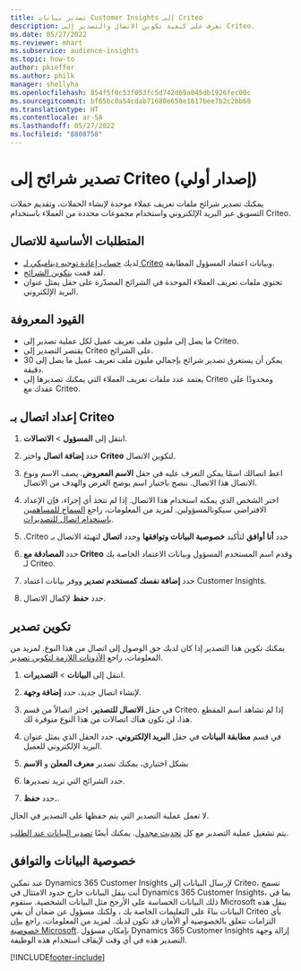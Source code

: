 ```yaml
---
title: تصدير بيانات Customer Insights إلى Criteo
description: تعرف على كيفية تكوين الاتصال والتصدير إلى Criteo.
ms.date: 05/27/2022
ms.reviewer: mhart
ms.subservice: audience-insights
ms.topic: how-to
author: pkieffer
ms.author: philk
manager: shellyha
ms.openlocfilehash: 854f5f0c53f053fc5d742d69a045db1926fec00c
ms.sourcegitcommit: bf65bc0a54cdab71680e658e1617bee7b2c2bb68
ms.translationtype: HT
ms.contentlocale: ar-SA
ms.lasthandoff: 05/27/2022
ms.locfileid: "8808758"
---
```

# <a name="export-segments-to-criteo-preview"></a>تصدير شرائح إلى Criteo (إصدار أولي)

يمكنك تصدير شرائح ملفات تعريف عملاء موحدة لإنشاء الحملات، وتقديم حملات التسويق عبر البريد الإلكتروني واستخدام مجموعات محددة من العملاء باستخدام Criteo.

## <a name="prerequisites-for-connection"></a>المتطلبات الأساسية للاتصال

-   لديك [حساب إعادة توجيه ديناميكي لـ Criteo](https://www.criteo.com/login/) وبيانات اعتماد المسؤول المطابقة.
-   لقد قمت [بتكوين الشرائح](segments.md).
-   تحتوي ملفات تعريف العملاء الموحدة في الشرائح المصدّرة على حقل يمثل عنوان البريد الإلكتروني.

## <a name="known-limitations"></a>القيود المعروفة

- ما يصل إلى مليون ملف تعريف عميل لكل عملية تصدير إلى Criteo.
- يقتصر التصدير إلى Criteo على الشرائح.
- يمكن أن يستغرق تصدير شرائح بإجمالي مليون ملف تعريف عميل ما يصل إلى 30 دقيقة. 
- يعتمد عدد ملفات تعريف العملاء التي يمكنك تصديرها إلى Criteo ومحدودًا على عقدك مع Criteo.

## <a name="set-up-connection-to-criteo"></a>إعداد اتصال بـ Criteo

1. انتقل إلى **المسؤول** > **الاتصالات**.

1. حدد **إضافة اتصال** واختر **Criteo** لتكوين الاتصال.

1. اعط اتصالك اسمًا يمكن التعرف عليه في حقل **الاسم المعروض**. يصف الاسم ونوع الاتصال هذا الاتصال. ننصح باختيار اسم يوضح الغرض والهدف من الاتصال.

1. اختر الشخص الذي يمكنه استخدام هذا الاتصال. إذا لم تتخذ أي إجراء، فإن الإعداد الافتراضي سيكونالمسؤولين. لمزيد من المعلومات، راجع [السماح للمساهمين باستخدام اتصال للتصديرات](connections.md#allow-contributors-to-use-a-connection-for-exports).

1. حدد **أنا أوافق** لتأكيد **خصوصية البيانات وتوافقها‬‏‫** وحدد **اتصال** لتهيئة الاتصال بـ Criteo.

1. حدد **المصادقة مع Criteo** وقدم اسم المستخدم المسؤول وبيانات الاعتماد الخاصة بك لـ Criteo. 

1. حدد **إضافة نفسك كمستخدم تصدير** ووفر بيانات اعتماد Customer Insights.

1. حدد **حفظ** لإكمال الاتصال.

## <a name="configure-an-export"></a>تكوين تصدير

يمكنك تكوين هذا التصدير إذا كان لديك حق الوصول إلى اتصال من هذا النوع. لمزيد من المعلومات، راجع [الأذونات اللازمة لتكوين تصدير](export-destinations.md#set-up-a-new-export).

1. انتقل إلى **البيانات** > **التصديرات**.

1. لإنشاء اتصال جديد، حدد **إضافة وجهة**.

1. في حقل **الاتصال للتصدير**، اختر اتصالاً من قسم Criteo. إذا لم تشاهد اسم المقطع هذا، لن تكون هناك اتصالات من هذا النوع متوفرة لك. 

1. في قسم **مطابقة البيانات** في حقل **البريد الإلكتروني**، حدد الحقل الذي يمثل عنوان البريد الإلكتروني للعميل. 

1. بشكل اختياري، يمكنك تصدير **معرف المعلن** و **الاسم**

1. حدد الشرائح التي تريد تصديرها. 

1. حدد **حفظ.**.

لا تعمل عملية التصدير التي يتم حفظها على التصدير في الحال.

يتم تشغيل عملية التصدير مع كل [تحديث مجدول](system.md#schedule-tab). يمكنك أيضًا [تصدير البيانات عند الطلب](export-destinations.md#run-exports-on-demand). 

## <a name="data-privacy-and-compliance"></a>خصوصية البيانات والتوافق

عند تمكين Dynamics 365 Customer Insights لإرسال البيانات إلى Criteo، تسمح أنت بنقل البيانات خارج حدود الامتثال في Dynamics 365 Customer Insights، بما في ذلك البيانات الحساسة على الأرجح مثل البيانات الشخصية. ستقوم Microsoft بنقل هذه البيانات بناءً على التعليمات الخاصة بك ، ولكنك مسؤول عن ضمان أن يفي Criteo بأي التزامات تتعلق بالخصوصية أو الأمان قد تكون لديك. لمزيد من المعلومات، راجع [بيان خصوصية Microsoft](https://go.microsoft.com/fwlink/?linkid=396732).
بإمكان مسؤول Dynamics 365 Customer Insights إزالة وجهة التصدير هذه في أي وقت لإيقاف استخدام هذه الوظيفة.


[!INCLUDE[footer-include](includes/footer-banner.md)]
